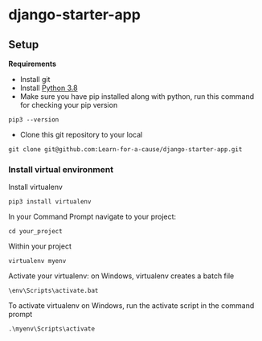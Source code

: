 # django-starter-app

## Setup

**Requirements**
  * Install git
  * Install [Python 3.8](https://www.python.org/downloads/windows/)  
  * Make sure you have pip installed along with python, run this command for checking your pip version
  ```
  pip3 --version
  ```
  * Clone this git repository to your local
  ```
  git clone git@github.com:Learn-for-a-cause/django-starter-app.git
  ```
### Install virtual environment
Install virtualenv
  
```
pip3 install virtualenv
```
In your Command Prompt navigate to your project:
```
cd your_project
```
Within your project
```
virtualenv myenv
```
Activate your virtualenv: on Windows, virtualenv creates a batch file
```
\env\Scripts\activate.bat
```
To activate virtualenv on Windows, run the activate script in the command prompt
```
.\myenv\Scripts\activate
```
   

